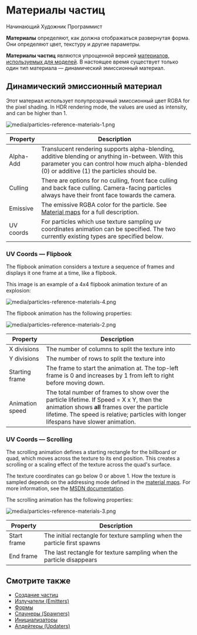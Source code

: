 ﻿# Материалы частиц

<span class="badge text-bg-primary">Начинающий</span>
<span class="badge text-bg-success">Художник</span>
<span class="badge text-bg-success">Программист</span>

**Материалы** определяют, как должна отображаться развернутая форма. Они определяют цвет, текстуру и другие параметры.

**Материалы частиц** являются упрощенной версией [материалов, используемых для моделей](../graphics/materials/index.md). В настоящее время существует только один тип материала — динамический эмиссионный материал.

## Динамический эмиссионный материал

Этот материал использует полупрозрачный эмиссионный цвет RGBA for the pixel shading. In HDR rendering mode, the values are used as intensity, and can be higher than 1.

![media/particles-reference-materials-1.png](media/particles-reference-materials-1.png)

| Property            | Description  
|---------------------|------------
| Alpha-Add           | Translucent rendering supports alpha-blending, additive blending or anything in-between. With this parameter you can control how much alpha-blended (0) or additive (1) the particles should be.
| Culling             | There are options for no culling, front face culling and back face culling. Camera-facing particles always have their front face towards the camera.
| Emissive            | The emissive RGBA color for the particle. See [Material maps](../graphics/materials/material-maps.md) for a full description.
| UV coords           | For particles which use texture sampling uv coordinates animation can be specified. The two currently existing types are specified below.
### UV Coords — Flipbook

The flipbook animation considers a texture a sequence of frames and displays it one frame at a time, like a flipbook.

This image is an example of a 4x4 flipbook animation texture of an explosion:

![media/particles-reference-materials-4.png](media/particles-reference-materials-4.png)

The flipbook animation has the following properties:

![media/particles-reference-materials-2.png](media/particles-reference-materials-2.png)

| Property            | Description    
|---------------------|------------
| X divisions         | The number of columns to split the texture into
| Y divisions         | The number of rows to split the texture into
| Starting frame      | The frame to start the animation at. The top-left frame is 0 and increases by 1 from left to right before moving down.
| Animation speed     | The total number of frames to show over the particle lifetime. If Speed = X x Y, then the animation shows **all** frames over the particle lifetime. The speed is relative; particles with longer lifespans have slower animation. 

### UV Coords — Scrolling

The scrolling animation defines a starting rectangle for the billboard or quad, which moves across the texture to its end position. This creates a scrolling or a scaling effect of the texture across the quad's surface.

The texture coordinates can go below 0 or above 1. How the texture is sampled depends on the addressing mode defined in the [material maps](../graphics/materials/material-maps.md). For more information, see the [MSDN documentation](http://tinyurl.com/TextureAddressingModes).

The scrolling animation has the following properties:

![media/particles-reference-materials-3.png](media/particles-reference-materials-3.png)

| Property            | Description
|---------------------|-------------
| Start frame         | The initial rectangle for texture sampling when the particle first spawns
| End frame           | The last rectangle for texture sampling when the particle disappears

## Смотрите также

* [Создание частиц](create-particles.md)
* [Излучатели (Emitters)](emitters.md)
* [Формы](shapes.md)
* [Спаунеры (Spawners)](spawners.md)
* [Инициализаторы](initializers.md)
* [Апдейтеры (Updaters)](updaters.md)